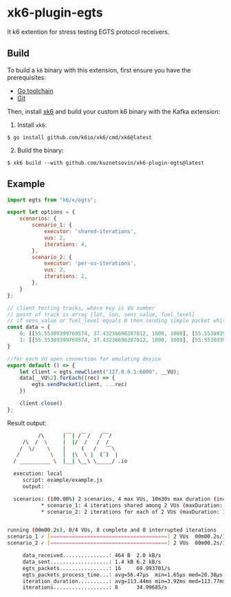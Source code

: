 # xk6-plugin-egts

It k6 extention for stress testing EGTS protocol receivers.

## Build

To build a `k6` binary with this extension, first ensure you have the prerequisites:

- [Go toolchain](https://go101.org/article/go-toolchain.html)
- [Git](https://git-scm.com/)

Then, install [xk6](https://github.com/k6io/xk6) and build your custom k6 binary with the Kafka extension:

1. Install `xk6`:
  ```shell
  $ go install github.com/k6io/xk6/cmd/xk6@latest
  ```

2. Build the binary:
  ```shell
  $ xk6 build --with github.com/kuznetsovin/xk6-plugin-egts@latest
  ```

## Example

```javascript
import egts from "k6/x/egts";

export let options = {
    scenarios: {
        scenario_1: {
            executor: 'shared-iterations',            
            vus: 2,
            iterations: 4,
        },
        scenario_2: {
            executor: 'per-vu-iterations',            
            vus: 2,
            iterations: 2,
        },
    }
};

// client testing tracks, where key is VU number
// point of track is array [lat, lon, sens_value, fuel_level]
// if sens_value or fuel_level equals 0 then sending simple packet whith coordinate section only 
const data = {
    0: [[55.55389399769574, 37.43236696287812, 1000, 1000], [55.55389399769574, 37.43236696287812, 1000, 1000]],
    1: [[55.55389399769574, 37.43236696287812, 1000, 1000], [55.55389399769574, 37.43236696287812, 200, 200]]
}

//for each VU open connection for emulating device
export default () => {
    let client = egts.newClient("127.0.0.1:6000", __VU);
    data[__VU%2].forEach((rec) => {
        egts.sendPacket(client, ...rec)
    })

    client.close()
};
```

Result output:

```bash
          /\      |‾‾| /‾‾/   /‾‾/   
     /\  /  \     |  |/  /   /  /    
    /  \/    \    |     (   /   ‾‾\  
   /          \   |  |\  \ |  (‾)  | 
  / __________ \  |__| \__\ \_____/ .io

  execution: local
     script: example/example.js
     output: -

  scenarios: (100.00%) 2 scenarios, 4 max VUs, 10m30s max duration (incl. graceful stop):
           * scenario_1: 4 iterations shared among 2 VUs (maxDuration: 10m0s, gracefulStop: 30s)
           * scenario_2: 2 iterations for each of 2 VUs (maxDuration: 10m0s, gracefulStop: 30s)


running (00m00.2s), 0/4 VUs, 8 complete and 0 interrupted iterations
scenario_1 ✓ [======================================] 2 VUs  00m00.2s/10m0s  4/4 shared iters
scenario_2 ✓ [======================================] 2 VUs  00m00.2s/10m0s  4/4 iters, 2 per VU

     data_received...............: 464 B  2.0 kB/s
     data_sent...................: 1.4 kB 6.2 kB/s
     egts_packets................: 16     69.993701/s
     egts_packets_process_time...: avg=56.47µs  min=1.65µs med=20.38µs  max=200.24µs p(90)=185.85µs p(95)=193.26µs
     iteration_duration..........: avg=113.44ms min=3.92ms med=113.77ms max=222.6ms  p(90)=222.01ms p(95)=222.31ms
     iterations..................: 8      34.99685/s
```